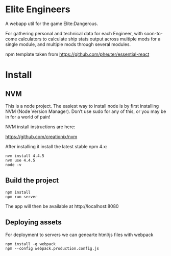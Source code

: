 Elite Engineers
===============

A webapp util for the game Elite:Dangerous.

For gathering personal and technical data for each Engineer, with soon-to-come 
calculators to calculate ship stats output across multiple mods for a single 
module, and multiple mods through several modules.

npm template taken from https://github.com/pheuter/essential-react

Install
=======

NVM
---

This is a node project. The easiest way to install node is by
first installing NVM (Node Version Manager). Don’t use sudo for
any of this, or you may be in for a world of pain!

NVM install instructions are here:

https://github.com/creationix/nvm

After installing it install the latest stable npm 4.x:

```
nvm install 4.4.5
nvm use 4.4.5
node -v
```

Build the project
-----------------

```
npm install
npm run server
```

The app will then be available at http://localhost:8080

Deploying assets
----------------

For deployment to servers we can genearte html/js files with webpack

```
npm install -g webpack
npm --config webpack.production.config.js
```
